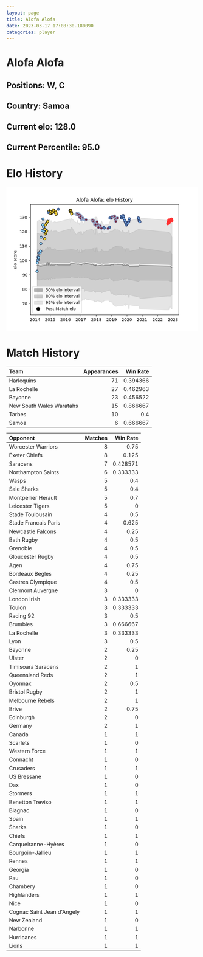 ```yaml
---  
layout: page  
title: Alofa Alofa  
date: 2023-03-17 17:08:30.180090  
categories: player  
---
```

# Alofa Alofa

## Positions: W, C

## Country: Samoa

## Current elo: 128.0

## Current Percentile: 95.0

# Elo History


![elo history](history_AlofaAlofa.png)
# Match History


| Team                     |   Appearances |   Win Rate |
|:-------------------------|--------------:|-----------:|
| Harlequins               |            71 |   0.394366 |
| La Rochelle              |            27 |   0.462963 |
| Bayonne                  |            23 |   0.456522 |
| New South Wales Waratahs |            15 |   0.866667 |
| Tarbes                   |            10 |   0.4      |
| Samoa                    |             6 |   0.666667 |

| Opponent                   |   Matches |   Win Rate |
|:---------------------------|----------:|-----------:|
| Worcester Warriors         |         8 |   0.75     |
| Exeter Chiefs              |         8 |   0.125    |
| Saracens                   |         7 |   0.428571 |
| Northampton Saints         |         6 |   0.333333 |
| Wasps                      |         5 |   0.4      |
| Sale Sharks                |         5 |   0.4      |
| Montpellier Herault        |         5 |   0.7      |
| Leicester Tigers           |         5 |   0        |
| Stade Toulousain           |         4 |   0.5      |
| Stade Francais Paris       |         4 |   0.625    |
| Newcastle Falcons          |         4 |   0.25     |
| Bath Rugby                 |         4 |   0.5      |
| Grenoble                   |         4 |   0.5      |
| Gloucester Rugby           |         4 |   0.5      |
| Agen                       |         4 |   0.75     |
| Bordeaux Begles            |         4 |   0.25     |
| Castres Olympique          |         4 |   0.5      |
| Clermont Auvergne          |         3 |   0        |
| London Irish               |         3 |   0.333333 |
| Toulon                     |         3 |   0.333333 |
| Racing 92                  |         3 |   0.5      |
| Brumbies                   |         3 |   0.666667 |
| La Rochelle                |         3 |   0.333333 |
| Lyon                       |         3 |   0.5      |
| Bayonne                    |         2 |   0.25     |
| Ulster                     |         2 |   0        |
| Timisoara Saracens         |         2 |   1        |
| Queensland Reds            |         2 |   1        |
| Oyonnax                    |         2 |   0.5      |
| Bristol Rugby              |         2 |   1        |
| Melbourne Rebels           |         2 |   1        |
| Brive                      |         2 |   0.75     |
| Edinburgh                  |         2 |   0        |
| Germany                    |         2 |   1        |
| Canada                     |         1 |   1        |
| Scarlets                   |         1 |   0        |
| Western Force              |         1 |   1        |
| Connacht                   |         1 |   0        |
| Crusaders                  |         1 |   1        |
| US Bressane                |         1 |   0        |
| Dax                        |         1 |   0        |
| Stormers                   |         1 |   1        |
| Benetton Treviso           |         1 |   1        |
| Blagnac                    |         1 |   0        |
| Spain                      |         1 |   1        |
| Sharks                     |         1 |   0        |
| Chiefs                     |         1 |   1        |
| Carqueiranne-Hyères        |         1 |   0        |
| Bourgoin-Jallieu           |         1 |   1        |
| Rennes                     |         1 |   1        |
| Georgia                    |         1 |   0        |
| Pau                        |         1 |   0        |
| Chambery                   |         1 |   0        |
| Highlanders                |         1 |   1        |
| Nice                       |         1 |   0        |
| Cognac Saint Jean d'Angély |         1 |   1        |
| New Zealand                |         1 |   0        |
| Narbonne                   |         1 |   1        |
| Hurricanes                 |         1 |   1        |
| Lions                      |         1 |   1        |